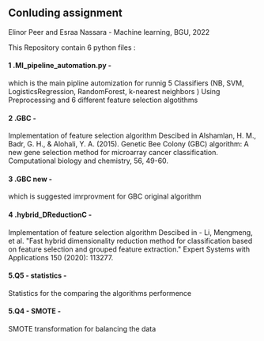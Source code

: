 ## Conluding assignment
Elinor Peer and Esraa Nassara  - Machine learning, BGU, 2022

This Repository contain 6 python files :

#### 1 .Ml_pipeline_automation.py  - 
which is the main pipline automization for runnig 5 Classifiers (NB, SVM, LogisticsRegression, RandomForest, k-nearest neighbors )
Using Preprocessing and 6 different feature selection algotithms

#### 2 .GBC  - 
Implementation of feature selection algorithm Descibed in 
Alshamlan, H. M., Badr, G. H., & Alohali, Y. A. (2015). Genetic Bee Colony (GBC) algorithm: A new gene selection method for microarray cancer classification. 
Computational biology and chemistry, 56, 49-60.

#### 3 .GBC new  - 
which is suggested imrprovment for GBC original algorithm



#### 4 .hybrid_DReductionC  - 
Implementation of feature selection algorithm Descibed in -
Li, Mengmeng, et al. "Fast hybrid dimensionality reduction method for classification based on feature selection and grouped feature extraction."
Expert Systems with Applications 150 (2020): 113277.

####  5.Q5 - statistics  - 
Statistics for the comparing the algorithms performence


####  5.Q4 - SMOTE  - 
SMOTE transformation for balancing the data





